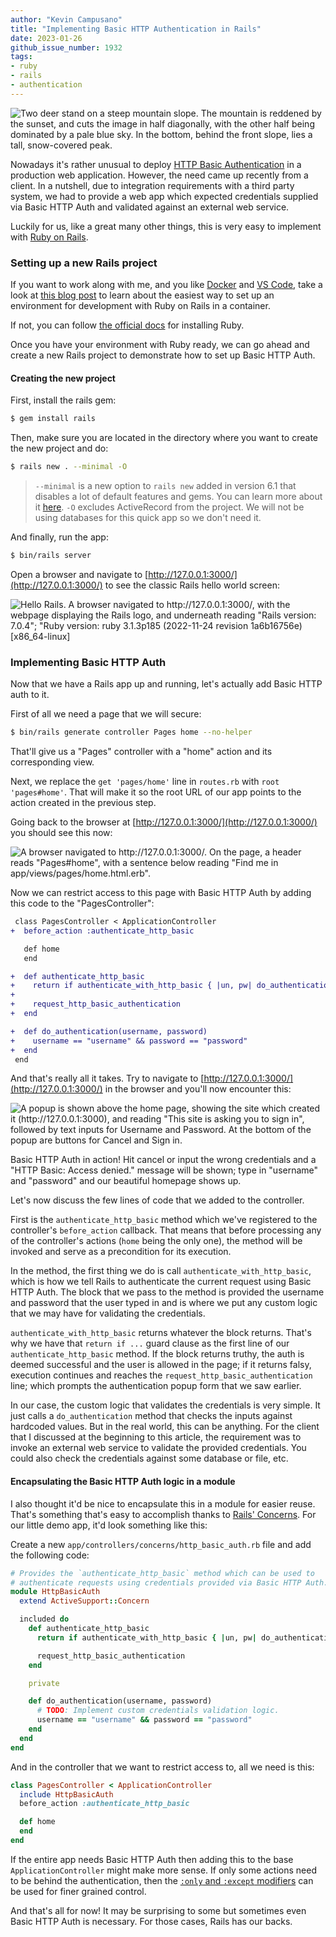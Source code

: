```yaml
---
author: "Kevin Campusano"
title: "Implementing Basic HTTP Authentication in Rails"
date: 2023-01-26
github_issue_number: 1932
tags:
- ruby
- rails
- authentication
---
```


![Two deer stand on a steep mountain slope. The mountain is reddened by the sunset, and cuts the image in half diagonally, with the other half being dominated by a pale blue sky. In the bottom, behind the front slope, lies a tall, snow-covered peak.](/blog/2023/01/implementing-basic-http-authentication-in-rails/deer-on-hill.webp)

<!-- Photo by Seth Jensen, 2022 -->

Nowadays it's rather unusual to deploy [HTTP Basic Authentication](https://developer.mozilla.org/en-US/docs/Web/HTTP/Authentication) in a production web application. However, the need came up recently from a client. In a nutshell, due to integration requirements with a third party system, we had to provide a web app which expected credentials supplied via Basic HTTP Auth and validated against an external web service.

Luckily for us, like a great many other things, this is very easy to implement with [Ruby on Rails](https://rubyonrails.org/).

### Setting up a new Rails project

If you want to work along with me, and you like [Docker](https://www.docker.com/) and [VS Code](https://code.visualstudio.com/), take a look at [this blog post](/blog/2023/01/developing-rails-apps-in-a-dev-container-with-vs-code/) to learn about the easiest way to set up an environment for development with Ruby on Rails in a container.

If not, you can follow [the official docs](https://www.ruby-lang.org/en/documentation/installation/) for installing Ruby.

Once you have your environment with Ruby ready, we can go ahead and create a new Rails project to demonstrate how to set up Basic HTTP Auth.

#### Creating the new project

First, install the rails gem:

```sh
$ gem install rails
```

Then, make sure you are located in the directory where you want to create the new project and do:

```sh
$ rails new . --minimal -O
```

> `--minimal` is a new option to `rails new` added in version 6.1 that disables a lot of default features and gems. You can learn more about it [here](https://github.com/rails/rails/pull/39282). `-O` excludes ActiveRecord from the project. We will not be using databases for this quick app so we don't need it.

And finally, run the app:

```sh
$ bin/rails server
```

Open a browser and navigate to [http://127.0.0.1:3000/](http://127.0.0.1:3000/) to see the classic Rails hello world screen:

![Hello Rails. A browser navigated to http://127.0.0.1:3000/, with the webpage displaying the Rails logo, and underneath reading "Rails version: 7.0.4"; "Ruby version: ruby 3.1.3p185 (2022-11-24 revision 1a6b16756e)[x86_64-linux]](/blog/2023/01/implementing-basic-http-authentication-in-rails/hello-rails.png)

### Implementing Basic HTTP Auth

Now that we have a Rails app up and running, let's actually add Basic HTTP auth to it.

First of all we need a page that we will secure:

```sh
$ bin/rails generate controller Pages home --no-helper
```

That'll give us a "Pages" controller with a "home" action and its corresponding view.

Next, we replace the `get 'pages/home'` line in `routes.rb` with `root 'pages#home'`. That will make it so the root URL of our app points to the action created in the previous step.

Going back to the browser at [http://127.0.0.1:3000/](http://127.0.0.1:3000/) you should see this now:

![A browser navigated to http://127.0.0.1:3000/. On the page, a header reads "Pages#home", with a sentence below reading "Find me in app/views/pages/home.html.erb".](/blog/2023/01/implementing-basic-http-authentication-in-rails/homepage.png)

Now we can restrict access to this page with Basic HTTP Auth by adding this code to the "PagesController":

```diff
 class PagesController < ApplicationController
+  before_action :authenticate_http_basic

   def home
   end

+  def authenticate_http_basic
+    return if authenticate_with_http_basic { |un, pw| do_authentication(un, pw) }
+
+    request_http_basic_authentication
+  end

+  def do_authentication(username, password)
+    username == "username" && password == "password"
+  end
 end
```

And that's really all it takes. Try to navigate to [http://127.0.0.1:3000/](http://127.0.0.1:3000/) in the browser and you'll now encounter this:

![A popup is shown above the home page, showing the site which created it (http://127.0.0.1:3000), and reading "This site is asking you to sign in", followed by text inputs for Username and Password. At the bottom of the popup are buttons for Cancel and Sign in.](/blog/2023/01/implementing-basic-http-authentication-in-rails/basic-http-auth-popup.png)

Basic HTTP Auth in action! Hit cancel or input the wrong credentials and a "HTTP Basic: Access denied." message will be shown; type in "username" and "password" and our beautiful homepage shows up.

Let's now discuss the few lines of code that we added to the controller.

First is the `authenticate_http_basic` method which we've registered to the controller's `before_action` callback. That means that before processing any of the controller's actions (`home` being the only one), the method will be invoked and serve as a precondition for its execution.

In the method, the first thing we do is call `authenticate_with_http_basic`, which is how we tell Rails to authenticate the current request using Basic HTTP Auth. The block that we pass to the method is provided the username and password that the user typed in and is where we put any custom logic that we may have for validating the credentials.

`authenticate_with_http_basic` returns whatever the block returns. That's why we have that `return if ...` guard clause as the first line of our `authenticate_http_basic` method. If the block returns truthy, the auth is deemed successful and the user is allowed in the page; if it returns falsy, execution continues and reaches the `request_http_basic_authentication` line; which prompts the authentication popup form that we saw earlier.

In our case, the custom logic that validates the credentials is very simple. It just calls a `do_authentication` method that checks the inputs against hardcoded values. But in the real world, this can be anything. For the client that I discussed at the beginning to this article, the requirement was to invoke an external web service to validate the provided credentials. You could also check the credentials against some database or file, etc.

#### Encapsulating the Basic HTTP Auth logic in a module

I also thought it'd be nice to encapsulate this in a module for easier reuse. That's something that's easy to accomplish thanks to [Rails' Concerns](https://api.rubyonrails.org/v7.0.4/classes/ActiveSupport/Concern.html). For our little demo app, it'd look something like this:

Create a new `app/controllers/concerns/http_basic_auth.rb` file and add the following code:

```ruby
# Provides the `authenticate_http_basic` method which can be used to
# authenticate requests using credentials provided via Basic HTTP Auth.
module HttpBasicAuth
  extend ActiveSupport::Concern

  included do
    def authenticate_http_basic
      return if authenticate_with_http_basic { |un, pw| do_authentication(un, pw) }

      request_http_basic_authentication
    end

    private

    def do_authentication(username, password)
      # TODO: Implement custom credentials validation logic.
      username == "username" && password == "password"
    end
  end
end
```

And in the controller that we want to restrict access to, all we need is this:

```ruby
class PagesController < ApplicationController
  include HttpBasicAuth
  before_action :authenticate_http_basic

  def home
  end
end
```

If the entire app needs Basic HTTP Auth then adding this to the base `ApplicationController` might make more sense. If only some actions need to be behind the authentication, then the [`:only` and `:except` modifiers](https://guides.rubyonrails.org/action_controller_overview.html#filters) can be used for finer grained control.

And that's all for now! It may be surprising to some but sometimes even Basic HTTP Auth is necessary. For those cases, Rails has our backs.
